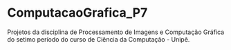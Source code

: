 # ComputacaoGrafica_P7
Projetos da disciplina de Processamento de Imagens e Computação Gráfica do setimo período do curso de Ciência da Computação - Unipê.
